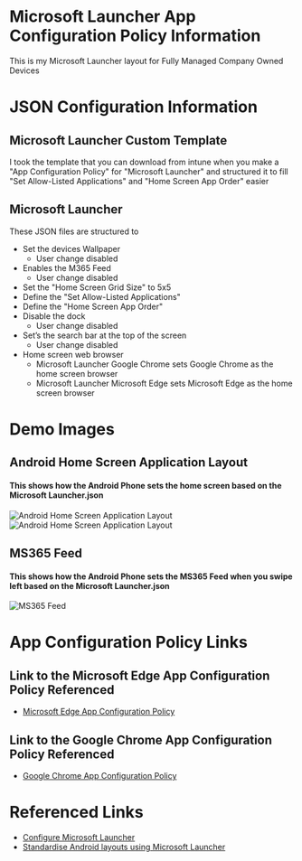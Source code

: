 # Microsoft Launcher App Configuration Policy Information

This is my Microsoft Launcher layout for Fully Managed Company Owned Devices

# JSON Configuration Information

## Microsoft Launcher Custom Template

I took the template that you can download from intune when you make a "App Configuration Policy" for "Microsoft Launcher" and structured it to fill "Set Allow-Listed Applications" and "Home Screen App Order" easier

## Microsoft Launcher

These JSON files are structured to

* Set the devices Wallpaper
    + User change disabled
* Enables the M365 Feed
    + User change disabled
* Set the "Home Screen Grid Size" to 5x5
* Define the "Set Allow-Listed Applications"
* Define the "Home Screen App Order"
* Disable the dock
    + User change disabled
* Set’s the search bar at the top of the screen
    + User change disabled
* Home screen web browser
    + Microsoft Launcher Google Chrome sets Google Chrome as the home screen browser
    + Microsoft Launcher Microsoft Edge sets Microsoft Edge as the home screen browser

# Demo Images

## Android Home Screen Application Layout

#### This shows how the Android Phone sets the home screen based on the Microsoft Launcher.json

![Android Home Screen Application Layout](https://ldgithubimages.blob.core.windows.net/githubandroidreadmeimages/Microsoft%20Launcher/Android%20Home%20Screen%20Application%20Layout%20-%20270%20x%20600.png)
![Android Home Screen Application Layout](https://ldgithubimages.blob.core.windows.net/githubandroidreadmeimages/Microsoft%20Launcher/Android%20Home%20Screen%20Application%20Layout%20-%20270%20x%20600.png)

## MS365 Feed

#### This shows how the Android Phone sets the MS365 Feed when you swipe left based on the Microsoft Launcher.json

![MS365 Feed](https://ldgithubimages.blob.core.windows.net/githubandroidreadmeimages/Microsoft%20Launcher/M365%20Feed%20-%20270%20x%20600.png)

# App Configuration Policy Links

## Link to the Microsoft Edge App Configuration Policy Referenced

* [Microsoft Edge App Configuration Policy ](https://github.com/Lyric-Duda/Android-Microsoft-Edge-App-Configuration-Policy)

## Link to the Google Chrome App Configuration Policy Referenced

* [Google Chrome App Configuration Policy ](https://github.com/Lyric-Duda/Android-Google-Chrome-App-Configuration-Policy)

# Referenced Links

* [Configure Microsoft Launcher](https://learn.microsoft.com/en-us/mem/intune/apps/configure-microsoft-launcher)
* [Standardise Android layouts using Microsoft Launcher](https://letsconfigmgr.com/mem-standardise-android-layouts-using-microsoft-launcher)